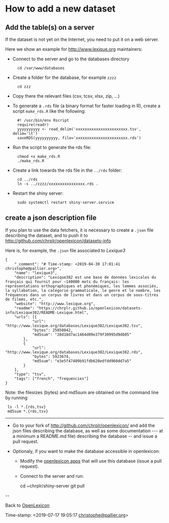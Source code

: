 # How to add a new dataset #


## Add the table(s) on a server ##


If the dataset is not yet on the Internet, you need to put it on a web server.

Here we show an example for <http://www.lexique.org> maintainers:

* Connect to the server and go to the databases directory 

        cd /var/www/databases

* Create a folder for the database, for example `zzzz`
    
        cd zzz

* Copy there  the relevant files (csv, tcsv, xlsx, zip, ...)

* To generate a `.rds` file (a binary format for faster loading in R), create a script `make_rds.R` like the following:
   
        #! /usr/bin/env Rscript
        require(readr)
        yyyyyyyyyy <- read_delim('xxxxxxxxxxxxxxxxxxxxxxx.tsv', delim='\t')
        saveRDS(yyyyyyyyyy, file='xxxxxxxxxxxxxxxxxxxxxxx.rds')

* Run the script to generate the rds file:

        chmod +x make_rds.R
        ./make_rds.R
        
* Create a link towards the rds file in the `../rds` folder:

        cd ../rds
        ln -s ../zzzz/xxxxxxxxxxxxxxxx.rds .
        
* Restart the shiny server:

        sudo systemctl restart shiny-server.service


## create a json description file ## 


If you plan to use the data fetchers, it is necessary to  create a `.json` file describing the dataset, and to push it to <http://github.com/chrplr/openlexicon/datasets-info>

Here is, for example, the `.json` file associated to _Lexique3_

```{json}
{
    "_comment": "# Time-stamp: <2019-04-30 17:01:41 christophe@pallier.org>",
    "name": "lexique3",
    "description": "Lexique382 est une base de données lexicales du français qui fournit pour ~140000 mots du français: les représentations orthographiques et phonémiques, les lemmes associés, la syllabation, la catégorie grammaticale, le genre et le nombre, les fréquences dans un corpus de livres et dans un corpus de sous-titres de filems, etc.",
    "website": "http://www.lexique.org",
    "readme": "https://chrplr.github.io/openlexicon/datasets-info/Lexique382/README-Lexique.html",
    "urls": [{
            "url": "http://www.lexique.org/databases/Lexique382/Lexique382.tsv",
            "bytes": 25850842,
            "md5sum": "28d18d7ac1464d09e379f30995d9d605"
        },
        {
            "url": "http://www.lexique.org/databases/Lexique382/Lexique382.rds",
            "bytes": 5923674,
            "md5sum": "e3e5f47409b91fdb620edfdd960dd7a5"
        }
    ],
    "type": "tsv",
    "tags": ["french", "frequencies"]
}
```

Note: the filesizes (bytes) and md5sum are obtained on the command line by running

     ls -l *.{rds,tsv}
     md5sum *.{rds,tsv}


--------


* Go to your fork of <http://github.com/chrplr/openlexicon/> and add the json files describing the database, as well as some documentation --- at a minimum a README.md file) describing the database -- and issue a pull request.

* Optionaly, if you want to make the database accessible in openlexicon:
   * Modify the [openlexicon apps](http://github.com/chrplr/openlexicon/apps) that will use this database (issue a pull request).
   * Connect to the server and run: 
   
        cd ~chrplr/shiny-server
        git pull

--

Back to [OpenLexicon](https://chrplr.github.com/openlexicon)


Time-stamp: <2019-07-17 19:05:17 christophe@pallier.org>

